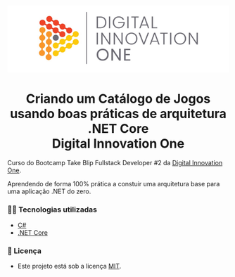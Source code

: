 <!--Banner session-->
<p align="center">
  <img src="./assets/banner.png" alt="DIO" title="Digital Innovation One">
</p>

<!--About session-->
<h1 align="center"> Criando um Catálogo de Jogos usando boas práticas de arquitetura .NET Core<br>Digital Innovation One</h1>

Curso do Bootcamp Take Blip Fullstack Developer #2 da [Digital Innovation One](https://digitalinnovation.one/).

Aprendendo de forma 100% prática a constuir uma arquitetura base para uma aplicação .NET do zero.

<h3>👨‍💻 Tecnologias utilizadas</h3>

- [C#](https://docs.microsoft.com/pt-br/dotnet/csharp/)
- [.NET Core](https://dotnet.microsoft.com/download)

<!--License session-->
<h3>📝 Licença</h3>

- Este projeto está sob a licença [MIT](./LICENSE).
